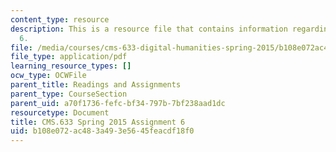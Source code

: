```yaml
---
content_type: resource
description: This is a resource file that contains information regarding assignment
  6.
file: /media/courses/cms-633-digital-humanities-spring-2015/b108e072ac483a493e5645feacdf18f0_MITCMS_633S15_Assignment6.pdf
file_type: application/pdf
learning_resource_types: []
ocw_type: OCWFile
parent_title: Readings and Assignments
parent_type: CourseSection
parent_uid: a70f1736-fefc-bf34-797b-7bf238aad1dc
resourcetype: Document
title: CMS.633 Spring 2015 Assignment 6
uid: b108e072-ac48-3a49-3e56-45feacdf18f0
---
```


